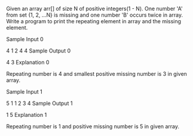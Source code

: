 Given an array arr[] of size N of positive integers(1 - N). One number 'A' from set {1, 2, …N} is missing and one number 'B' occurs twice in array. Write a program to print the repeating element in array and the missing element.


Sample Input 0

4
1 2 4 4
Sample Output 0

4
3
Explanation 0

Repeating number is 4 and smallest positive missing number is 3 in given array.

Sample Input 1

5
1 1 2 3 4
Sample Output 1

1
5
Explanation 1

Repeating number is 1 and positive missing number is 5 in given array.